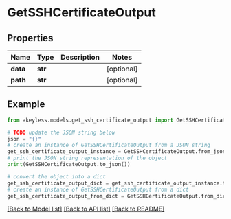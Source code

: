 # GetSSHCertificateOutput


## Properties

Name | Type | Description | Notes
------------ | ------------- | ------------- | -------------
**data** | **str** |  | [optional] 
**path** | **str** |  | [optional] 

## Example

```python
from akeyless.models.get_ssh_certificate_output import GetSSHCertificateOutput

# TODO update the JSON string below
json = "{}"
# create an instance of GetSSHCertificateOutput from a JSON string
get_ssh_certificate_output_instance = GetSSHCertificateOutput.from_json(json)
# print the JSON string representation of the object
print(GetSSHCertificateOutput.to_json())

# convert the object into a dict
get_ssh_certificate_output_dict = get_ssh_certificate_output_instance.to_dict()
# create an instance of GetSSHCertificateOutput from a dict
get_ssh_certificate_output_from_dict = GetSSHCertificateOutput.from_dict(get_ssh_certificate_output_dict)
```
[[Back to Model list]](../README.md#documentation-for-models) [[Back to API list]](../README.md#documentation-for-api-endpoints) [[Back to README]](../README.md)


